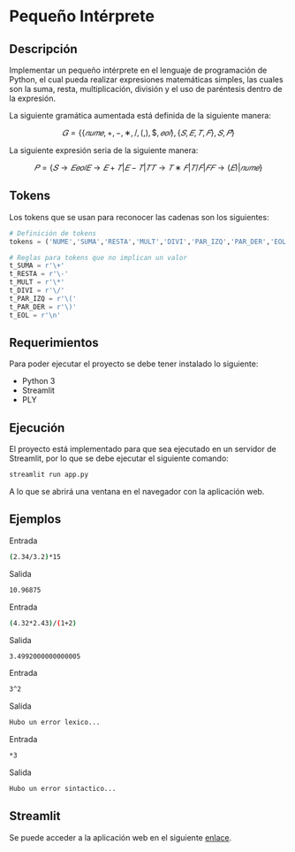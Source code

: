 # Pequeño Intérprete

## Descripción

Implementar un pequeño intérprete en el lenguaje de programación de Python, el cual pueda realizar expresiones matemáticas simples, las cuales son la suma, resta, multiplicación, división y el uso de paréntesis dentro de la expresión.

La siguiente gramática aumentada está definida de la siguiente manera:

$$
𝐺 = \{\{𝑛𝑢𝑚𝑒, +, −, ∗, /, (, ), \$, 𝑒𝑜𝑙\}, \{𝑆, 𝐸, 𝑇 , 𝐹\}, 𝑆, 𝑃 \}
$$

La siguiente expresión seria de la siguiente manera:

$$
𝑃 = \{𝑆 → 𝐸 𝑒𝑜𝑙 𝐸 → 𝐸 + 𝑇 |𝐸 − 𝑇 |𝑇 𝑇 → 𝑇 ∗ 𝐹|𝑇 /𝐹|𝐹 𝐹 → (𝐸)|𝑛𝑢𝑚𝑒\}
$$

## Tokens

Los tokens que se usan para reconocer las cadenas son los siguientes:

```python
# Definición de tokens
tokens = ('NUME','SUMA','RESTA','MULT','DIVI','PAR_IZQ','PAR_DER','EOL')

# Reglas para tokens que no implican un valor
t_SUMA = r'\+'
t_RESTA = r'\-'
t_MULT = r'\*'
t_DIVI = r'\/'
t_PAR_IZQ = r'\('
t_PAR_DER = r'\)'
t_EOL = r'\n'
```

## Requerimientos

Para poder ejecutar el proyecto se debe tener instalado lo siguiente:

- Python 3
- Streamlit
- PLY

## Ejecución

El proyecto está implementado para que sea ejecutado en un servidor de Streamlit, por lo que se debe ejecutar el siguiente comando:

```bash
streamlit run app.py
```

A lo que se abrirá una ventana en el navegador con la aplicación web.

## Ejemplos

Entrada

```bash
(2.34/3.2)*15
```

Salida

```bash
10.96875
```

Entrada

```bash
(4.32*2.43)/(1+2)
```

Salida

```bash
3.4992000000000005
```

Entrada

```bash
3^2
```

Salida

```bash
Hubo un error lexico...
```

Entrada

```bash
*3
```

Salida

```bash
Hubo un error sintactico...
```

## Streamlit

Se puede acceder a la aplicación web en el siguiente [enlace](https://marioteran56-interprete-app-8ikwf8.streamlit.app/).


